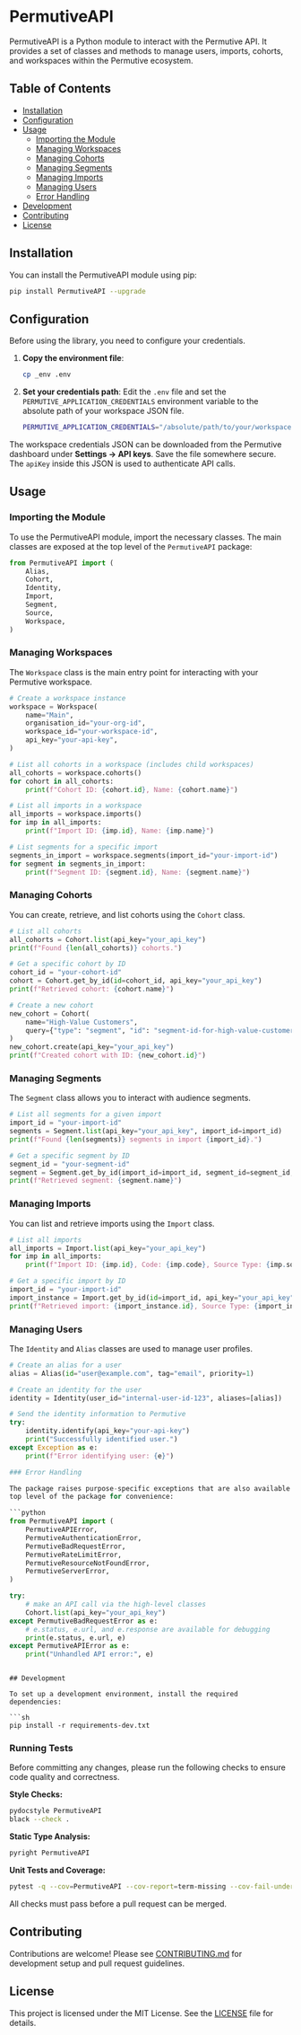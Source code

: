 # PermutiveAPI

PermutiveAPI is a Python module to interact with the Permutive API. It provides a set of classes and methods to manage users, imports, cohorts, and workspaces within the Permutive ecosystem.

## Table of Contents

- [Installation](#installation)
- [Configuration](#configuration)
- [Usage](#usage)
  - [Importing the Module](#importing-the-module)
  - [Managing Workspaces](#managing-workspaces)
  - [Managing Cohorts](#managing-cohorts)
  - [Managing Segments](#managing-segments)
  - [Managing Imports](#managing-imports)
  - [Managing Users](#managing-users)
  - [Error Handling](#error-handling)
- [Development](#development)
- [Contributing](#contributing)
- [License](#license)

## Installation

You can install the PermutiveAPI module using pip:

```sh
pip install PermutiveAPI --upgrade
```

## Configuration

Before using the library, you need to configure your credentials.

1.  **Copy the environment file**:
    ```sh
    cp _env .env
    ```
2.  **Set your credentials path**:
    Edit the `.env` file and set the `PERMUTIVE_APPLICATION_CREDENTIALS` environment variable to the absolute path of your workspace JSON file.
    ```sh
    PERMUTIVE_APPLICATION_CREDENTIALS="/absolute/path/to/your/workspace.json"
    ```
The workspace credentials JSON can be downloaded from the Permutive dashboard under **Settings → API keys**. Save the file somewhere secure. The `apiKey` inside this JSON is used to authenticate API calls.

## Usage

### Importing the Module

To use the PermutiveAPI module, import the necessary classes. The main classes are exposed at the top level of the `PermutiveAPI` package:

```python
from PermutiveAPI import (
    Alias,
    Cohort,
    Identity,
    Import,
    Segment,
    Source,
    Workspace,
)
```

### Managing Workspaces

The `Workspace` class is the main entry point for interacting with your Permutive workspace.

```python
# Create a workspace instance
workspace = Workspace(
    name="Main",
    organisation_id="your-org-id",
    workspace_id="your-workspace-id",
    api_key="your-api-key",
)

# List all cohorts in a workspace (includes child workspaces)
all_cohorts = workspace.cohorts()
for cohort in all_cohorts:
    print(f"Cohort ID: {cohort.id}, Name: {cohort.name}")

# List all imports in a workspace
all_imports = workspace.imports()
for imp in all_imports:
    print(f"Import ID: {imp.id}, Name: {imp.name}")

# List segments for a specific import
segments_in_import = workspace.segments(import_id="your-import-id")
for segment in segments_in_import:
    print(f"Segment ID: {segment.id}, Name: {segment.name}")
```

### Managing Cohorts

You can create, retrieve, and list cohorts using the `Cohort` class.

```python
# List all cohorts
all_cohorts = Cohort.list(api_key="your_api_key")
print(f"Found {len(all_cohorts)} cohorts.")

# Get a specific cohort by ID
cohort_id = "your-cohort-id"
cohort = Cohort.get_by_id(id=cohort_id, api_key="your_api_key")
print(f"Retrieved cohort: {cohort.name}")

# Create a new cohort
new_cohort = Cohort(
    name="High-Value Customers",
    query={"type": "segment", "id": "segment-id-for-high-value-customers"}
)
new_cohort.create(api_key="your_api_key")
print(f"Created cohort with ID: {new_cohort.id}")
```

### Managing Segments

The `Segment` class allows you to interact with audience segments.

```python
# List all segments for a given import
import_id = "your-import-id"
segments = Segment.list(api_key="your_api_key", import_id=import_id)
print(f"Found {len(segments)} segments in import {import_id}.")

# Get a specific segment by ID
segment_id = "your-segment-id"
segment = Segment.get_by_id(import_id=import_id, segment_id=segment_id, api_key="your_api_key")
print(f"Retrieved segment: {segment.name}")
```

### Managing Imports

You can list and retrieve imports using the `Import` class.

```python
# List all imports
all_imports = Import.list(api_key="your_api_key")
for imp in all_imports:
    print(f"Import ID: {imp.id}, Code: {imp.code}, Source Type: {imp.source.type}")

# Get a specific import by ID
import_id = "your-import-id"
import_instance = Import.get_by_id(id=import_id, api_key="your_api_key")
print(f"Retrieved import: {import_instance.id}, Source Type: {import_instance.source.type}")
```

### Managing Users

The `Identity` and `Alias` classes are used to manage user profiles.

```python
# Create an alias for a user
alias = Alias(id="user@example.com", tag="email", priority=1)

# Create an identity for the user
identity = Identity(user_id="internal-user-id-123", aliases=[alias])

# Send the identity information to Permutive
try:
    identity.identify(api_key="your-api-key")
    print("Successfully identified user.")
except Exception as e:
    print(f"Error identifying user: {e}")

### Error Handling

The package raises purpose-specific exceptions that are also available at the
top level of the package for convenience:

```python
from PermutiveAPI import (
    PermutiveAPIError,
    PermutiveAuthenticationError,
    PermutiveBadRequestError,
    PermutiveRateLimitError,
    PermutiveResourceNotFoundError,
    PermutiveServerError,
)

try:
    # make an API call via the high-level classes
    Cohort.list(api_key="your_api_key")
except PermutiveBadRequestError as e:
    # e.status, e.url, and e.response are available for debugging
    print(e.status, e.url, e)
except PermutiveAPIError as e:
    print("Unhandled API error:", e)
```
```

## Development

To set up a development environment, install the required dependencies:

```sh
pip install -r requirements-dev.txt
```

### Running Tests

Before committing any changes, please run the following checks to ensure code quality and correctness.

**Style Checks:**
```bash
pydocstyle PermutiveAPI
black --check .
```

**Static Type Analysis:**
```bash
pyright PermutiveAPI
```

**Unit Tests and Coverage:**
```bash
pytest -q --cov=PermutiveAPI --cov-report=term-missing --cov-fail-under=70
```

All checks must pass before a pull request can be merged.

## Contributing

Contributions are welcome! Please see [CONTRIBUTING.md](CONTRIBUTING.md) for development setup and pull request guidelines.

## License

This project is licensed under the MIT License. See the [LICENSE](LICENSE) file for details.
